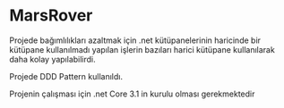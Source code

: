 # MarsRover

Projede bağımlılıkları azaltmak için .net kütüpanelerinin haricinde bir kütüpane kullanılmadı yapılan işlerin bazıları harici kütüpane kullanılarak daha kolay yapılabilirdi.


Projede DDD Pattern kullanıldı.

Projenin çalışması için .net Core 3.1 in kurulu olması gerekmektedir
